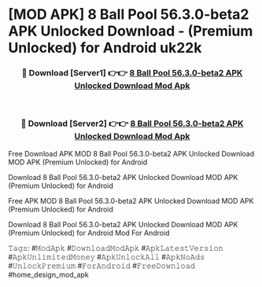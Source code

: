 # [MOD APK] 8 Ball Pool 56.3.0-beta2 APK Unlocked Download - (Premium Unlocked) for Android uk22k



<div align="center">
<h3>🔴 Download [Server1] 👉👉 <a href="https://momento.my/?title=8_Ball_Pool_56.3.0-beta2_APK_Unlocked_Download">8 Ball Pool 56.3.0-beta2 APK Unlocked Download Mod Apk</a></h3><br>

<h3>🔴 Download [Server2] 👉👉 <a href="https://momento.my/?title=8_Ball_Pool_56.3.0-beta2_APK_Unlocked_Download">8 Ball Pool 56.3.0-beta2 APK Unlocked Download Mod Apk</a></h3>
</div>



Free Download APK MOD 8 Ball Pool 56.3.0-beta2 APK Unlocked Download MOD APK (Premium Unlocked) for Android

Download 8 Ball Pool 56.3.0-beta2 APK Unlocked Download MOD APK (Premium Unlocked) for Android

Free APK MOD 8 Ball Pool 56.3.0-beta2 APK Unlocked Download MOD APK (Premium Unlocked) for Android

Download 8 Ball Pool 56.3.0-beta2 APK Unlocked Download MOD APK (Premium Unlocked) for Android Mod For Android

𝚃𝚊𝚐𝚜: #𝙼𝚘𝚍𝙰𝚙𝚔 #𝙳𝚘𝚠𝚗𝚕𝚘𝚊𝚍𝙼𝚘𝚍𝙰𝚙𝚔 #𝙰𝚙𝚔𝙻𝚊𝚝𝚎𝚜𝚝𝚅𝚎𝚛𝚜𝚒𝚘𝚗 #𝙰𝚙𝚔𝚄𝚗𝚕𝚒𝚖𝚒𝚝𝚎𝚍𝙼𝚘𝚗𝚎𝚢 #𝙰𝚙𝚔𝚄𝚗𝚕𝚘𝚌𝚔𝙰𝚕𝚕 #𝙰𝚙𝚔𝙽𝚘𝙰𝚍𝚜 #𝚄𝚗𝚕𝚘𝚌𝚔𝙿𝚛𝚎𝚖𝚒𝚞𝚖 #𝙵𝚘𝚛𝙰𝚗𝚍𝚛𝚘𝚒𝚍 #𝙵𝚛𝚎𝚎𝙳𝚘𝚠𝚗𝚕𝚘𝚊𝚍 #home_design_mod_apk
